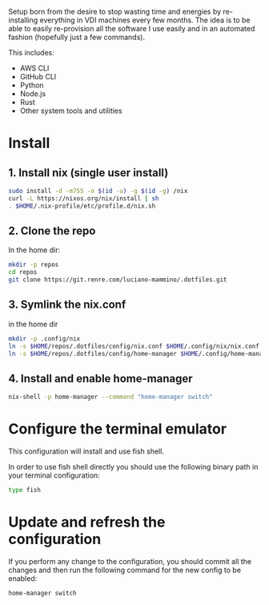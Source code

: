 Setup born from the desire to stop wasting time and energies by re-installing everything in VDI machines every few months. The idea is to be able to easily re-provision all the software I use easily and in an automated fashion (hopefully just a few commands).

This includes:

- AWS CLI
- GitHub CLI
- Python
- Node.js
- Rust
- Other system tools and utilities


# Install

## 1. Install nix (single user install)

```bash
sudo install -d -m755 -o $(id -u) -g $(id -g) /nix
curl -L https://nixos.org/nix/install | sh
. $HOME/.nix-profile/etc/profile.d/nix.sh
```

## 2. Clone the repo

In the home dir:

```bash
mkdir -p repos
cd repos
git clone https://git.renre.com/luciano-mammino/.dotfiles.git
```

## 3. Symlink the nix.conf

in the home dir

```bash
mkdir -p .config/nix
ln -s $HOME/repos/.dotfiles/config/nix.conf $HOME/.config/nix/nix.conf
ln -s $HOME/repos/.dotfiles/config/home-manager $HOME/.config/home-manager
```

## 4. Install and enable home-manager

```bash
nix-shell -p home-manager --command "home-manager switch" 
```


# Configure the terminal emulator

This configuration will install and use fish shell.

In order to use fish shell directly you should use the following binary path in your terminal configuration:

```bash
type fish
```


# Update and refresh the configuration

If you perform any change to the configuration, you should commit all the changes and then run the following command for the new config to be enabled:

```bash
home-manager switch
```
